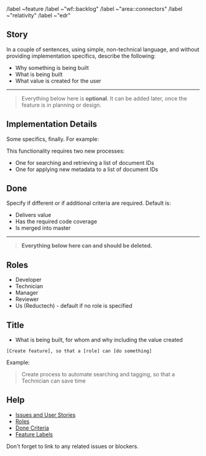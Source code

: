 /label ~feature
/label ~"wf::backlog"
/label ~"area::connectors"
/label ~"relativity"
/label ~"edr"

## Story

In a couple of sentences, using simple, non-technical language,
and without providing implementation specifics, describe the following:

- Why something is being built
- What is being built
- What value is created for the user

---

> Everything below here is **optional**.
> It can be added later, once the feature is in planning or design.

## Implementation Details

Some specifics, finally. For example:

This functionality requires two new processes:

- One for searching and retrieving a list of document IDs
- One for applying new metadata to a list of document IDs

## Done

Specify if different or if additional criteria are required.
Default is:

- Delivers value
- Has the required code coverage
- Is merged into master

---

> **Everything below here can and should be deleted.**

## Roles

- Developer
- Technician
- Manager
- Reviewer
- Us (Reductech) - default if no role is specified

## Title

- What is being built, for whom and why including the value created

```
[Create feature], so that a [role] can [do something]
```

Example:

> Create process to automate searching and tagging, so that a Technician can save time

## Help

- [Issues and User Stories](https://gitlab.com/reductech/kb/-/wikis/Development/Issues-and-User-Stories)
- [Roles](https://gitlab.com/reductech/kb/-/wikis/Development/Issues-and-User-Stories#roles)
- [Done Criteria](https://gitlab.com/reductech/kb/-/wikis/Development/Issues-and-User-Stories#done-criteria)
- [Feature Labels](https://gitlab.com/reductech/kb/-/wikis/Development/Labels#features-a9cab9)

Don't forget to link to any related issues or blockers.
